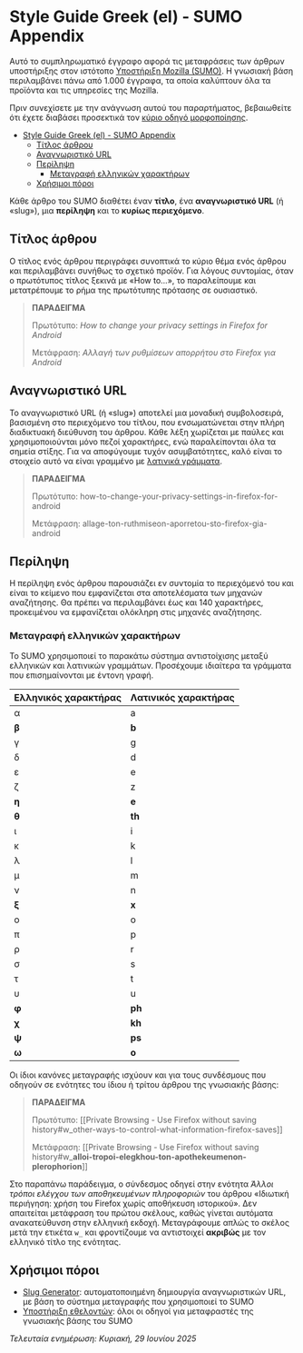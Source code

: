 # Style Guide Greek (el) - SUMO Appendix

Αυτό το συμπληρωματικό έγγραφο αφορά τις μεταφράσεις των άρθρων υποστήριξης στον ιστότοπο [Υποστήριξη Mozilla (SUMO)](https://support.mozilla.org). Η γνωσιακή βάση περιλαμβάνει πάνω από 1.000 έγγραφα, τα οποία καλύπτουν όλα τα προϊόντα και τις υπηρεσίες της Mozilla.

Πριν συνεχίσετε με την ανάγνωση αυτού του παραρτήματος, βεβαιωθείτε ότι έχετε διαβάσει προσεκτικά τον [κύριο οδηγό μορφοποίησης](/docs/el/README.md).

- [Style Guide Greek (el) - SUMO Appendix](#style-guide-greek-el---sumo-appendix)
  - [Τίτλος άρθρου](#τίτλος-άρθρου)
  - [Αναγνωριστικό URL](#αναγνωριστικό-url)
  - [Περίληψη](#περίληψη)
    - [Μεταγραφή ελληνικών χαρακτήρων](#μεταγραφή-ελληνικών-χαρακτήρων)
  - [Χρήσιμοι πόροι](#χρήσιμοι-πόροι)

Κάθε άρθρο του SUMO διαθέτει έναν **τίτλο**, ένα **αναγνωριστικό URL** (ή «slug»), μια **περίληψη** και το **κυρίως περιεχόμενο**.

## Τίτλος άρθρου

Ο τίτλος ενός άρθρου περιγράφει συνοπτικά το κύριο θέμα ενός άρθρου και περιλαμβάνει συνήθως το σχετικό προϊόν. Για λόγους συντομίας, όταν ο πρωτότυπος τίτλος ξεκινά με «How to...», το παραλείπουμε και μετατρέπουμε το ρήμα της πρωτότυπης πρότασης σε ουσιαστικό.

> __ΠΑΡΑΔΕΙΓΜΑ__
>
> Πρωτότυπο: _How to change your privacy settings in Firefox for Android_
>
> Μετάφραση: _Αλλαγή των ρυθμίσεων απορρήτου στο Firefox για Android_

## Αναγνωριστικό URL

Το αναγνωριστικό URL (ή «slug») αποτελεί μια μοναδική συμβολοσειρά, βασισμένη στο περιεχόμενο του τίτλου, που ενσωματώνεται στην πλήρη διαδικτυακή διεύθυνση του άρθρου. Κάθε λέξη χωρίζεται με παύλες και χρησιμοποιούνται μόνο πεζοί χαρακτήρες, ενώ παραλείπονται όλα τα σημεία στίξης. Για να αποφύγουμε τυχόν ασυμβατότητες, καλό είναι το στοιχείο αυτό να είναι γραμμένο με [λατινικά γράμματα](#μεταγραφή-ελληνικών-χαρακτήρων).

> __ΠΑΡΑΔΕΙΓΜΑ__
>
> Πρωτότυπο: how-to-change-your-privacy-settings-in-firefox-for-android
> 
> Μετάφραση: allage-ton-ruthmiseon-aporretou-sto-firefox-gia-android

## Περίληψη

Η περίληψη ενός άρθρου παρουσιάζει εν συντομία το περιεχόμενό του και είναι το κείμενο που εμφανίζεται στα αποτελέσματα των μηχανών αναζήτησης. Θα πρέπει να περιλαμβάνει έως και 140 χαρακτήρες, προκειμένου να εμφανίζεται ολόκληρη στις μηχανές αναζήτησης.

### Μεταγραφή ελληνικών χαρακτήρων

Το SUMO χρησιμοποιεί το παρακάτω σύστημα αντιστοίχισης μεταξύ ελληνικών και λατινικών γραμμάτων. Προσέχουμε ιδιαίτερα τα γράμματα που επισημαίνονται με έντονη γραφή.

| Ελληνικός χαρακτήρας | Λατινικός χαρακτήρας |
| -------------------- | -------------------- |
| α                    | a                    |
| **β**                | **b**                |
| γ                    | g                    |
| δ                    | d                    |
| ε                    | e                    |
| ζ                    | z                    |
| **η**                | **e**                |
| **θ**                | **th**               |
| ι                    | i                    |
| κ                    | k                    |
| λ                    | l                    |
| μ                    | m                    |
| ν                    | n                    |
| **ξ**                | **x**                |
| ο                    | o                    |
| π                    | p                    |
| ρ                    | r                    |
| σ                    | s                    |
| τ                    | t                    |
| υ                    | u                    |
| **φ**                | **ph**               |
| **χ**                | **kh**               |
| **ψ**                | **ps**               |
| **ω**                | **o**                |

Οι ίδιοι κανόνες μεταγραφής ισχύουν και για τους συνδέσμους που οδηγούν σε ενότητες του ίδιου ή τρίτου άρθρου της γνωσιακής βάσης:

> __ΠΑΡΑΔΕΙΓΜΑ__
>
> Πρωτότυπο: [[Private Browsing - Use Firefox without saving history#w_other-ways-to-control-what-information-firefox-saves]]
>
> Μετάφραση: [[Private Browsing - Use Firefox without saving history#w_**alloi-tropoi-elegkhou-ton-apothekeumenon-plerophorion**]]
> 

Στο παραπάνω παράδειγμα, ο σύνδεσμος οδηγεί στην ενότητα *Άλλοι τρόποι ελέγχου των αποθηκευμένων πληροφοριών* του άρθρου «Ιδιωτική περιήγηση: χρήση του Firefox χωρίς αποθήκευση ιστορικού». Δεν απαιτείται μετάφραση του πρώτου σκέλους, καθώς γίνεται αυτόματα ανακατεύθυνση στην ελληνική εκδοχή. Μεταγράφουμε απλώς το σκέλος μετά την ετικέτα `w_` και φροντίζουμε να αντιστοιχεί **ακριβώς** με τον ελληνικό τίτλο της ενότητας.

## Χρήσιμοι πόροι

- [Slug Generator](https://appdevtools.com/slug-generator): αυτοματοποιημένη δημιουργία αναγνωριστικών URL, με βάση το σύστημα μεταγραφής που χρησιμοποιεί το SUMO
- [Υποστήριξη εθελοντών](https://support.mozilla.org/el/products/contributor): όλοι οι οδηγοί για μεταφραστές της γνωσιακής βάσης του SUMO

_Τελευταία ενημέρωση: Κυριακή, 29 Ιουνίου 2025_